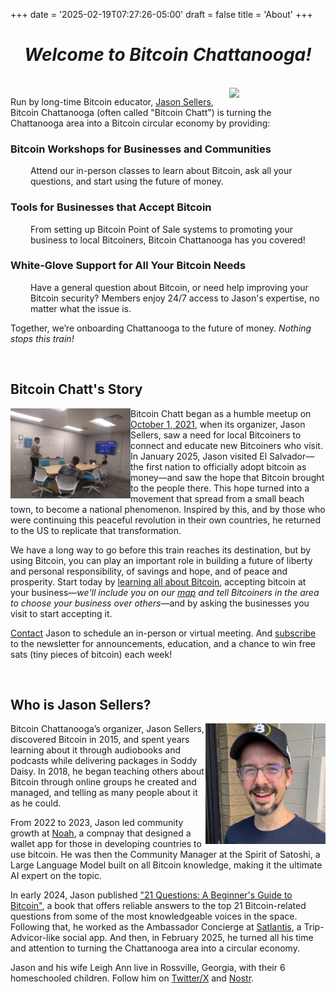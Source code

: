 +++
date = '2025-02-19T07:27:26-05:00'
draft = false
title = 'About'
+++

<div class="article">

<h1 style="text-align: center"><i>Welcome to Bitcoin Chattanooga!</i></h1>

<br>

<img class="desktop-only" src="/images/Logos/Bitcoin%20Chatt%20Logo.gif" style="width:16dvw;float:right;">

Run by long-time Bitcoin educator, <a href="#jason-sellers">Jason Sellers</a>, Bitcoin Chattanooga (often called "Bitcoin Chatt") is turning the Chattanooga area into a Bitcoin circular economy by providing:

<h3>Bitcoin Workshops for Businesses and Communities</h3>

<p style="margin-left: 2rem;">Attend our in-person classes to learn about Bitcoin, ask all your questions, and start using the future of money.</p>

<h3>Tools for Businesses that Accept Bitcoin</h3>

<p style="margin-left: 2rem;">From setting up Bitcoin Point of Sale systems to promoting your business to local Bitcoiners, Bitcoin Chattanooga has you covered!</p>

<h3>White-Glove Support for All Your Bitcoin Needs</h3>

<p style="margin-left: 2rem;">Have a general question about Bitcoin, or need help improving your Bitcoin security? Members enjoy 24/7 access to Jason's expertise, no matter what the issue is.</p>

Together, we’re onboarding Chattanooga to the future of money. <i>Nothing stops this train!</i>

<br>

<h2>Bitcoin Chatt's Story</h2>

<img class="mobile-banner" src="./Bitcoin-Chatt-at-Edne-Building-Dec-2021.jpeg" style="width:20dvw;float:left;">

Bitcoin Chatt began as a humble meetup on <a href="https://mempool.space/block/00000000000000000004730cacd16909b9e2323eeceab1305c31edae2af07537">October 1, 2021</a>, when its organizer, Jason Sellers, saw a need for local Bitcoiners to connect and educate new Bitcoiners who visit. In January 2025, Jason visited El Salvador—the first nation to officially adopt bitcoin as money—and saw the hope that Bitcoin brought to the people there. This hope turned into a movement that spread from a small beach town, to become a national phenomenon. Inspired by this, and by those who were continuing this peaceful revolution in their own countries, he returned to the US to replicate that transformation.

We have a long way to go before this train reaches its destination, but by using Bitcoin, you can play an important role in building a future of liberty and personal responsibility, of savings and hope, and of peace and prosperity. Start today by [learning all about Bitcoin](/new-to-bitcoin), accepting bitcoin at your business—<i>we'll include you on our [map](/map) and tell Bitcoiners in the area to choose your business over others—</i>and by asking the businesses you visit to start accepting it.

[Contact](/contact) Jason to schedule an in-person or virtual meeting. And [subscribe](/join) to the newsletter for announcements, education, and a chance to win free sats (tiny pieces of bitcoin) each week!

<br>

<h2 id="jason-sellers">Who is Jason Sellers?</h2>

<img class="mobile-banner" src="./Jason%20Sellers%20at%20DDNH.jpg" style="width:20dvw;float:right;">

Bitcoin Chattanooga’s organizer, Jason Sellers, discovered Bitcoin in 2015, and spent years learning about it through audiobooks and podcasts while delivering packages in Soddy Daisy. In 2018, he began teaching others about Bitcoin through online groups he created and managed, and telling as many people about it as he could.</p>

From 2022 to 2023, Jason led community growth at <a href="https://www.noah.com/">Noah</a>, a compnay that designed a wallet app for those in developing countries to use bitcoin. He was then the Community Manager at the Spirit of Satoshi, a Large Language Model built on all Bitcoin knowledge, making it the ultimate AI expert on the topic.</p>

In early 2024, Jason published <a href="https://a.co/d/0mcMtUC">"21 Questions: A Beginner's Guide to Bitcoin"</a>, a book that offers reliable answers to the top 21 Bitcoin-related questions from some of the most knowledgeable voices in the space. Following that, he worked as the Ambassador Concierge at <a href="https://www.satlantis.io/">Satlantis</a>, a Trip-Advicor-like social app. And then, in February 2025, he turned all his time and attention to turning the Chattanooga area into a circular economy.</p>

Jason and his wife Leigh Ann live in Rossville, Georgia, with their 6 homeschooled children. Follow him on <a href="https://www.x.com/geekigai">Twitter/X</a> and <a href="https://njump.me/npub1693220pmp0a4c04a0p7hkz874vsxkyfrvtk2yk4zjyj3e4c0ugjs3r4j0c">Nostr</a>.</p>

</div>
